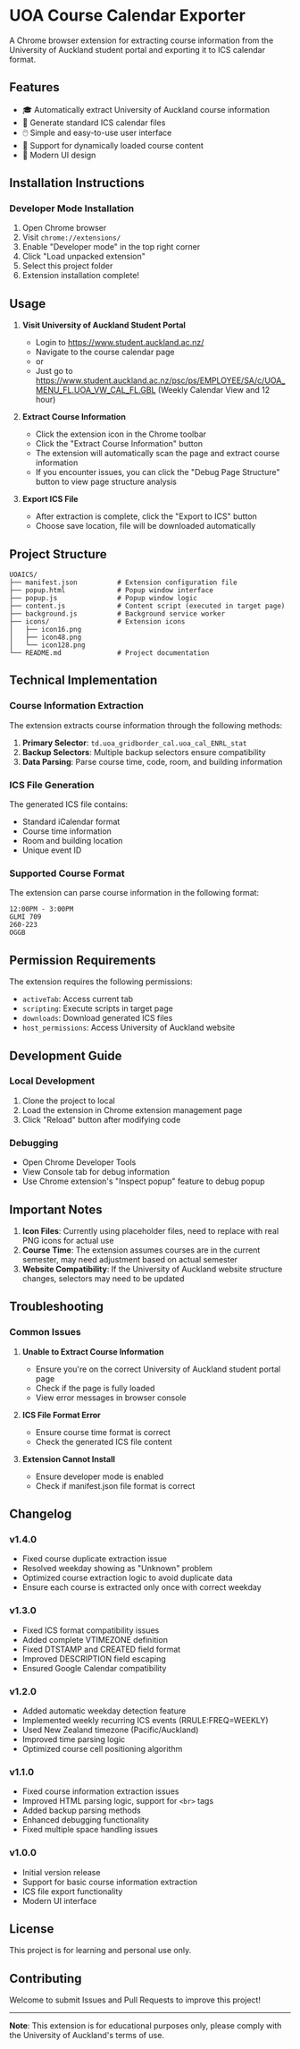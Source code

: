# UOA Course Calendar Exporter

A Chrome browser extension for extracting course information from the University of Auckland student portal and exporting it to ICS calendar format.

## Features

- 🎓 Automatically extract University of Auckland course information
- 📅 Generate standard ICS calendar files
- 🖱️ Simple and easy-to-use user interface
- 🔄 Support for dynamically loaded course content
- 📱 Modern UI design

## Installation Instructions

### Developer Mode Installation

1. Open Chrome browser
2. Visit `chrome://extensions/`
3. Enable "Developer mode" in the top right corner
4. Click "Load unpacked extension"
5. Select this project folder
6. Extension installation complete!

## Usage

1. **Visit University of Auckland Student Portal**
   - Login to https://www.student.auckland.ac.nz/
   - Navigate to the course calendar page
   - or
   - Just go to https://www.student.auckland.ac.nz/psc/ps/EMPLOYEE/SA/c/UOA_MENU_FL.UOA_VW_CAL_FL.GBL (Weekly Calendar View and 12 hour)

2. **Extract Course Information**
   - Click the extension icon in the Chrome toolbar
   - Click the "Extract Course Information" button
   - The extension will automatically scan the page and extract course information
   - If you encounter issues, you can click the "Debug Page Structure" button to view page structure analysis

3. **Export ICS File**
   - After extraction is complete, click the "Export to ICS" button
   - Choose save location, file will be downloaded automatically

## Project Structure

```
UOAICS/
├── manifest.json          # Extension configuration file
├── popup.html             # Popup window interface
├── popup.js               # Popup window logic
├── content.js             # Content script (executed in target page)
├── background.js          # Background service worker
├── icons/                 # Extension icons
│   ├── icon16.png
│   ├── icon48.png
│   └── icon128.png
└── README.md              # Project documentation
```

## Technical Implementation

### Course Information Extraction

The extension extracts course information through the following methods:

1. **Primary Selector**: `td.uoa_gridborder_cal.uoa_cal_ENRL_stat`
2. **Backup Selectors**: Multiple backup selectors ensure compatibility
3. **Data Parsing**: Parse course time, code, room, and building information

### ICS File Generation

The generated ICS file contains:
- Standard iCalendar format
- Course time information
- Room and building location
- Unique event ID

### Supported Course Format

The extension can parse course information in the following format:
```
12:00PM - 3:00PM
GLMI 709
260-223
OGGB
```

## Permission Requirements

The extension requires the following permissions:
- `activeTab`: Access current tab
- `scripting`: Execute scripts in target page
- `downloads`: Download generated ICS files
- `host_permissions`: Access University of Auckland website

## Development Guide

### Local Development

1. Clone the project to local
2. Load the extension in Chrome extension management page
3. Click "Reload" button after modifying code

### Debugging

- Open Chrome Developer Tools
- View Console tab for debug information
- Use Chrome extension's "Inspect popup" feature to debug popup

## Important Notes

1. **Icon Files**: Currently using placeholder files, need to replace with real PNG icons for actual use
2. **Course Time**: The extension assumes courses are in the current semester, may need adjustment based on actual semester
3. **Website Compatibility**: If the University of Auckland website structure changes, selectors may need to be updated

## Troubleshooting

### Common Issues

1. **Unable to Extract Course Information**
   - Ensure you're on the correct University of Auckland student portal page
   - Check if the page is fully loaded
   - View error messages in browser console

2. **ICS File Format Error**
   - Ensure course time format is correct
   - Check the generated ICS file content

3. **Extension Cannot Install**
   - Ensure developer mode is enabled
   - Check if manifest.json file format is correct

## Changelog

### v1.4.0
- Fixed course duplicate extraction issue
- Resolved weekday showing as "Unknown" problem
- Optimized course extraction logic to avoid duplicate data
- Ensure each course is extracted only once with correct weekday

### v1.3.0
- Fixed ICS format compatibility issues
- Added complete VTIMEZONE definition
- Fixed DTSTAMP and CREATED field format
- Improved DESCRIPTION field escaping
- Ensured Google Calendar compatibility

### v1.2.0
- Added automatic weekday detection feature
- Implemented weekly recurring ICS events (RRULE:FREQ=WEEKLY)
- Used New Zealand timezone (Pacific/Auckland)
- Improved time parsing logic
- Optimized course cell positioning algorithm

### v1.1.0
- Fixed course information extraction issues
- Improved HTML parsing logic, support for `<br>` tags
- Added backup parsing methods
- Enhanced debugging functionality
- Fixed multiple space handling issues

### v1.0.0
- Initial version release
- Support for basic course information extraction
- ICS file export functionality
- Modern UI interface

## License

This project is for learning and personal use only.

## Contributing

Welcome to submit Issues and Pull Requests to improve this project!

---

**Note**: This extension is for educational purposes only, please comply with the University of Auckland's terms of use. 
